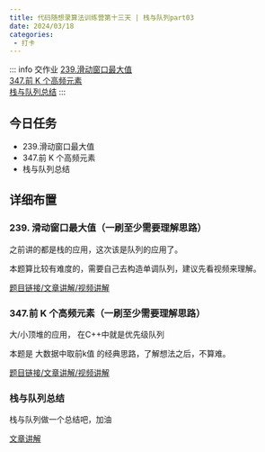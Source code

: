 ```yaml
---
title: 代码随想录算法训练营第十三天 | 栈与队列part03
date: 2024/03/18
categories:
 - 打卡
---
```

::: info 交作业
[239.滑动窗口最大值](/blogs/algorithm/leetcode239.md)<br/>
[347.前 K 个高频元素](/blogs/algorithm/leetcode347.md)<br/>
[栈与队列总结](/blogs/algorithm/6_queue_and_stack.md)
:::

## 今日任务
- 239.滑动窗口最大值
- 347.前 K 个高频元素
- 栈与队列总结
 
## 详细布置
### 239. 滑动窗口最大值（一刷至少需要理解思路）
之前讲的都是栈的应用，这次该是队列的应用了。

本题算比较有难度的，需要自己去构造单调队列，建议先看视频来理解。 

[题目链接/文章讲解/视频讲解](https://programmercarl.com/0239.%E6%BB%91%E5%8A%A8%E7%AA%97%E5%8F%A3%E6%9C%80%E5%A4%A7%E5%80%BC.html)

### 347.前 K 个高频元素（一刷至少需要理解思路）
大/小顶堆的应用， 在C++中就是优先级队列

本题是 大数据中取前k值 的经典思路，了解想法之后，不算难。

[题目链接/文章讲解/视频讲解](https://programmercarl.com/0347.%E5%89%8DK%E4%B8%AA%E9%AB%98%E9%A2%91%E5%85%83%E7%B4%A0.html)

### 栈与队列总结 
栈与队列做一个总结吧，加油

[文章讲解](https://programmercarl.com/%E6%A0%88%E4%B8%8E%E9%98%9F%E5%88%97%E6%80%BB%E7%BB%93.html)
